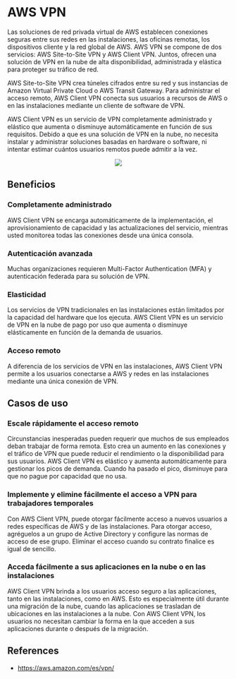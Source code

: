 # AWS VPN

Las soluciones de red privada virtual de AWS establecen conexiones seguras entre sus redes en las instalaciones, las oficinas remotas, los dispositivos cliente y la red global de AWS. AWS VPN se compone de dos servicios: AWS Site-to-Site VPN y AWS Client VPN. Juntos, ofrecen una solución de VPN en la nube de alta disponibilidad, administrada y elástica para proteger su tráfico de red.

AWS Site-to-Site VPN crea túneles cifrados entre su red y sus instancias de Amazon Virtual Private Cloud o AWS Transit Gateway. Para administrar el acceso remoto, AWS Client VPN conecta sus usuarios a recursos de AWS o en las instalaciones mediante un cliente de software de VPN.

AWS Client VPN es un servicio de VPN completamente administrado y elástico que aumenta o disminuye automáticamente en función de sus requisitos. Debido a que es una solución de VPN en la nube, no necesita instalar y administrar soluciones basadas en hardware o software, ni intentar estimar cuántos usuarios remotos puede admitir a la vez.

<p align="center">
  <img src="https://github.com/dimasx010/knowledge/assets/105082657/7413dc58-3b60-4015-803d-9697d69b62aa">
</p>

## Beneficios

### Completamente administrado
AWS Client VPN se encarga automáticamente de la implementación, el aprovisionamiento de capacidad y las actualizaciones del servicio, mientras usted monitorea todas las conexiones desde una única consola.

### Autenticación avanzada
Muchas organizaciones requieren Multi-Factor Authentication (MFA) y autenticación federada para su solución de VPN.

### Elasticidad
Los servicios de VPN tradicionales en las instalaciones están limitados por la capacidad del hardware que los ejecuta. AWS Client VPN es un servicio de VPN en la nube de pago por uso que aumenta o disminuye elásticamente en función de la demanda de usuarios. 

### Acceso remoto
A diferencia de los servicios de VPN en las instalaciones, AWS Client VPN permite a los usuarios conectarse a AWS y redes en las instalaciones mediante una única conexión de VPN.

## Casos de uso

### Escale rápidamente el acceso remoto
Circunstancias inesperadas pueden requerir que muchos de sus empleados deban trabajar de forma remota. Esto crea un aumento en las conexiones y el tráfico de VPN que puede reducir el rendimiento o la disponibilidad para sus usuarios. AWS Client VPN es elástico y aumenta automáticamente para gestionar los picos de demanda. Cuando ha pasado el pico, disminuye para que no pague por capacidad que no usa.

### Implemente y elimine fácilmente el acceso a VPN para trabajadores temporales
Con AWS Client VPN, puede otorgar fácilmente acceso a nuevos usuarios a redes específicas de AWS y de las instalaciones. Para otorgar acceso, agréguelos a un grupo de Active Directory y configure las normas de acceso de ese grupo. Eliminar el acceso cuando su contrato finalice es igual de sencillo.

### Acceda fácilmente a sus aplicaciones en la nube o en las instalaciones
AWS Client VPN brinda a los usuarios acceso seguro a las aplicaciones, tanto en las instalaciones, como en AWS. Esto es especialmente útil durante una migración de la nube, cuando las aplicaciones se trasladan de ubicaciones en las instalaciones a la nube. Con AWS Client VPN, los usuarios no necesitan cambiar la forma en la que acceden a sus aplicaciones durante o después de la migración.

## References
- https://aws.amazon.com/es/vpn/
